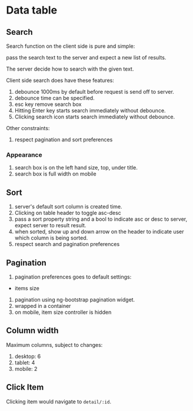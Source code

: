 # Data table

## Search

Search function on the client side is pure and simple: 

pass the search text to the server and expect a new list of results.

The server decide how to search with the given text.

Client side search does have these features:

1. debounce 1000ms by default before request is send off to server.
1. debounce time can be specified.
1. esc key remove search box
1. Hitting Enter key starts search immediately without debounce.
1. Clicking search icon starts search immediately without debounce.

Other constraints:
1. respect pagination and sort preferences

### Appearance

1. search box is on the left hand size, top, under title.
1. search box is full width on mobile
 
## Sort
1. server's default sort column is created time.
1. Clicking on table header to toggle asc-desc
1. pass a sort property string and a bool to indicate asc or desc to server, expect server to result result.
1. when sorted, show up and down arrow on the header to indicate user which column is being sorted. 
1. respect search and pagination preferences

## Pagination

1. pagination preferences goes to default settings: 
  * items size
1. pagination using ng-bootstrap pagination widget.
1. wrapped in a container
1. on mobile, item size controller is hidden


## Column width

Maximum columns, subject to changes:
1. desktop: 6
1. tablet: 4
1. mobile: 2

## Click Item

Clicking item would navigate to `detail/:id`.
